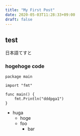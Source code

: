 ```yaml
---
title: "My First Post"
date: 2020-05-03T11:28:33+09:00
draft: false
---
```


## test
日本語てすと

### hogehoge code 
```
package main

import "fmt"

func main() {
	fmt.Println("dddpga1")
}
```

- huga
  - hoge
  - foo
    - bar
